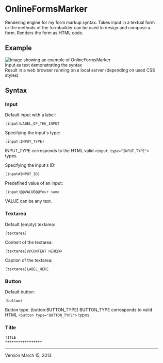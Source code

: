 OnlineFormsMarker
=================

Rendering engine for my form markup syntax. Takes input in a textual form or
the methods of the formbuilder can be used to design and compose a form. Renders
the form as HTML code.

Example
-------------

![Image showing an example of OnlineFormsMarker](http://libal.eu/imghost/OFM_demo1.png "Example of OnlineFormsMarker")
<br>Input as text demonstrating the syntax
<br>Result in a web browser running on a local server (depending on used CSS styles)

Syntax
------

### Input

Default input with a label:
<pre><code>(input)LABEL_OF_THE_INPUT
</code></pre>

Specifying the input's type:
<pre><code>(input:INPUT_TYPE)
</code></pre>
INPUT_TYPE corresponds to the HTML valid `<input type="INPUT_TYPE">` types.

Specifying the input's ID:
<pre><code>(input#INPUT_ID)</code></pre>

Predefined value of an input:
<pre><code>(input)@@VALUE@@Your name
</code></pre>

VALUE can be any text.

### Textarea

Default (empty) textarea:
<pre><code>(textarea)
</code></pre>

Content of the textarea:
<pre><code>(textarea)@@CONTENT HERE@@
</code></pre>

Caption of the textarea:
<pre><code>(textarea)LABEL_HERE</code></pre>

### Button

Default button:
<pre><code>(button)</code></pre>

Button type:
        (button:BUTTON_TYPE)
BUTTON_TYPE corresponds to valid HTML `<button type="BUTTON_TYPE">` types.

### Title

<pre><code>TITLE
+++++++++++++++++</code></pre>

------------------
Version March 15, 2013
